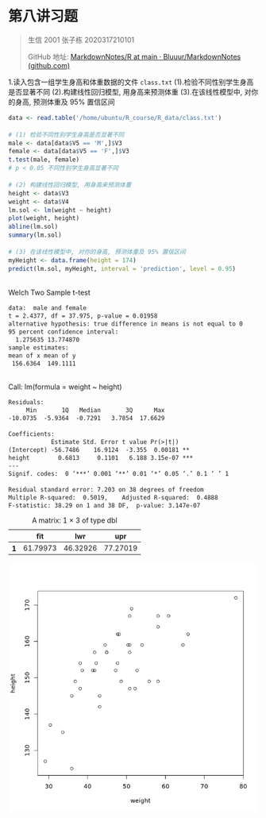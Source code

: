 # 第八讲习题

> 生信 2001 张子栋 2020317210101
>
> GitHub 地址: [MarkdownNotes/R at main · Bluuur/MarkdownNotes (github.com)](https://github.com/Bluuur/MarkdownNotes/tree/main/R)

1.读入包含一组学生身高和体重数据的文件 `class.txt`
(1).检验不同性别学生身高是否显著不同
(2).构建线性回归模型, 用身高来预测体重
(3).在该线性模型中, 对你的身高, 预测体重及 $95\%$ 置信区间


```R
data <- read.table('/home/ubuntu/R_course/R_data/class.txt')

# (1) 检验不同性别学生身高是否显著不同
male <- data[data$V5 == 'M',]$V3
female <- data[data$V5 == 'F',]$V3
t.test(male, female)
# p < 0.05 不同性别学生身高显著不同

# (2) 构建线性回归模型, 用身高来预测体重
height <- data$V3
weight <- data$V4
lm.sol <- lm(weight ~ height)
plot(weight, height)
abline(lm.sol)
summary(lm.sol)

# (3) 在该线性模型中, 对你的身高, 预测体重及 95% 置信区间
myHeight <- data.frame(height = 174)
predict(lm.sol, myHeight, interval = 'prediction', level = 0.95)
```


​    
    	Welch Two Sample t-test
    
    data:  male and female
    t = 2.4377, df = 37.975, p-value = 0.01958
    alternative hypothesis: true difference in means is not equal to 0
    95 percent confidence interval:
      1.275635 13.774870
    sample estimates:
    mean of x mean of y 
     156.6364  149.1111 




​    
    Call:
    lm(formula = weight ~ height)
    
    Residuals:
         Min       1Q   Median       3Q      Max 
    -10.0735  -5.9364  -0.7291   3.7854  17.6629 
    
    Coefficients:
                Estimate Std. Error t value Pr(>|t|)    
    (Intercept) -56.7486    16.9124  -3.355  0.00181 ** 
    height        0.6813     0.1101   6.188 3.15e-07 ***
    ---
    Signif. codes:  0 ‘***’ 0.001 ‘**’ 0.01 ‘*’ 0.05 ‘.’ 0.1 ‘ ’ 1
    
    Residual standard error: 7.203 on 38 degrees of freedom
    Multiple R-squared:  0.5019,	Adjusted R-squared:  0.4888 
    F-statistic: 38.29 on 1 and 38 DF,  p-value: 3.147e-07




<table class="dataframe">
<caption>A matrix: 1 × 3 of type dbl</caption>
<thead>
	<tr><th></th><th scope=col>fit</th><th scope=col>lwr</th><th scope=col>upr</th></tr>
</thead>
<tbody>
	<tr><th scope=row>1</th><td>61.79973</td><td>46.32926</td><td>77.27019</td></tr>
</tbody>
</table>





![png](output_1_3.png)
    



```R

```
